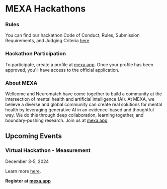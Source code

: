 # MEXA Hackathons 


### Rules 
You can find our hackathon Code of Conduct, Rules, Submission Requirements, and Judging Criteria [here](https://github.com/neuromatch/mexa-hack/blob/main/rules.md)


### Hackathon Participation 
To participate, create a profile at [mexa.app](mexa.app). Once your profile has been approved, you'll have access to the official application. 


### About MEXA 
Wellcome and Neuromatch have come together to build a community at the intersection of mental health and artificial intelligence (AI). At MEXA, we believe a diverse and global community can create real solutions for mental health by leveraging generative AI in an evidence-based and thoughtful way. We do this through deep collaboration, learning together, and boundary-pushing research. Join us at [mexa.app](mexa.app). 

## Upcoming Events 

### Virtual Hackathon - Measurement 
December 3-5, 2024 

Learn more [here](https://github.com/neuromatch/mexa-hack/main/virtual-hack-1.md).

**Register at [mexa.app](mexa.app)**

